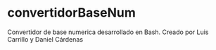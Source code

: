 # convertidorBaseNum
Convertidor de base numerica desarrollado en Bash.
Creado por Luis Carrillo y Daniel Cárdenas